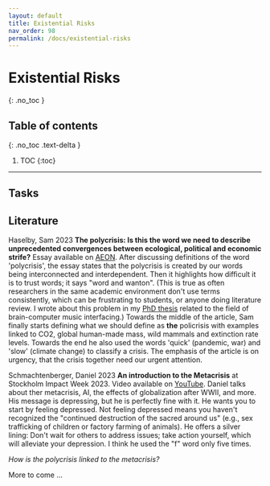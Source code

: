 ```yaml
---
layout: default
title: Existential Risks
nav_order: 98
permalink: /docs/existential-risks
---
```


# Existential Risks

{: .no_toc }

## Table of contents
{: .no_toc .text-delta }

1. TOC
{:toc}

---

## Tasks

## Literature
Haselby, Sam 2023 **The polycrisis: Is this the word we need to describe unprecedented convergences between ecological, political and economic strife?** Essay available on [AEON](https://aeon.co/essays/the-case-for-polycrisis-as-a-keyword-of-our-interconnected-times?utm_source=pocket-newtab-en-gb). After discussing definitions of the word 'polycrisis', the essay states that the polycrisis is created by our words being interconnected and interdependent. Then it highlights how difficult it is to trust words; it says "word and wanton". (This is true as often researchers in the same academic environment don't use terms consistently, which can be frustrating to students, or anyone doing literature review. I wrote about this problem in my [PhD thesis](https://www.researchgate.net/publication/368365376_Developing_Brain-Computer_Music_Interfaces_for_Meditation) related to the field of brain-computer music interfacing.) Towards the middle of the article, Sam finally starts defining what we should define as **the** policrisis with examples linked to CO2, global human-made mass, wild mammals and extinction rate levels. Towards the end he also used the words 'quick' (pandemic, war) and 'slow' (climate change) to classify a crisis. The emphasis of the article is on urgency, that the crisis together need our urgent attention. 

Schmachtenberger, Daniel 2023 **An introduction to the Metacrisis** at Stockholm Impact Week 2023. Video available on [YouTube](https://youtu.be/4kBoLVvoqVY?feature=shared). Daniel talks about ther metacrisis, AI, the effects of globalization after WWII, and more. His message is depressing, but he is perfectly fine with it. He wants you to start by feeling depressed. Not feeling depressed means you haven't recognized the "continued destruction of the sacred around us" (e.g., sex trafficking of children or factory farming of animals). He offers a silver lining: Don't wait for others to address issues; take action yourself, which will alleviate your depression. I think he used the "f" word only five times.

*How is the polycrisis linked to the metacrisis?*

More to come ... 